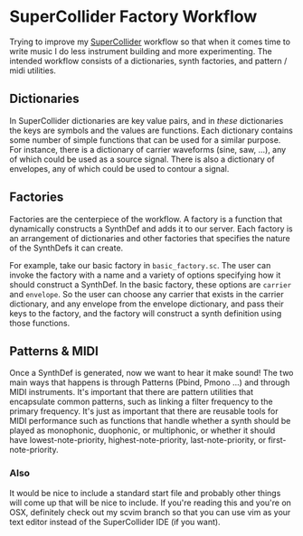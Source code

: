 # SuperCollider Factory Workflow

Trying to improve my [SuperCollider](http://supercollider.github.io/) workflow
so that when it comes time to write music I do less instrument building and more
experimenting. The intended workflow consists of a dictionaries, synth
factories, and pattern / midi utilities.

## Dictionaries

In SuperCollider dictionaries are key value pairs, and in _these_ dictionaries
the keys are symbols and the values are functions. Each dictionary contains some
number of simple functions that can be used for a similar purpose. For instance,
there is a dictionary of carrier waveforms (sine, saw, ...), any of which could
be used as a source signal. There is also a dictionary of envelopes, any of
which could be used to contour a signal.

## Factories

Factories are the centerpiece of the workflow. A factory is a function that
dynamically constructs a SynthDef and adds it to our server. Each factory is an
arrangement of dictionaries and other factories that specifies the nature of
the SynthDefs it can create.

For example, take our basic factory in `basic_factory.sc`. The user can invoke
the factory with a name and a variety of options specifying how it should
construct a SynthDef. In the basic factory, these options are `carrier` and
`envelope`. So the user can choose any carrier that exists in the carrier
dictionary, and any envelope from the envelope dictionary, and pass their keys
to the factory, and the factory will construct a synth definition using those
functions.

## Patterns & MIDI

Once a SynthDef is generated, now we want to hear it make sound! The two main
ways that happens is through Patterns (Pbind, Pmono ...) and through MIDI
instruments. It's important that there are pattern utilities that encapsulate
common patterns, such as linking a filter frequency to the primary frequency.
It's just as important that there are reusable tools for MIDI performance such
as functions that handle whether a synth should be played as monophonic,
duophonic, or multiphonic, or whether it should have lowest-note-priority,
highest-note-priority, last-note-priority, or first-note-priority.

### Also
It would be nice to include a standard start file and probably other things will
come up that will be nice to include. If you're reading this and you're on
OSX, definitely check out my scvim branch so that you can use vim as your text
editor instead of the SuperCollider IDE (if you want).
